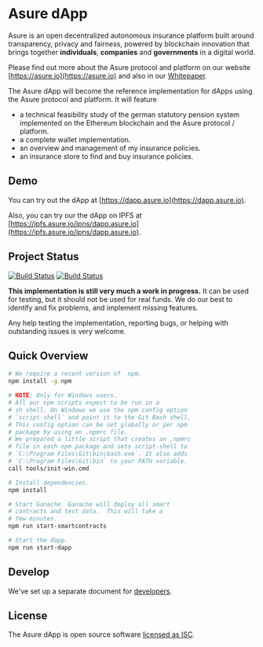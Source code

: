 # Asure dApp

Asure is an open decentralized autonomous insurance platform built around
transparency, privacy and fairness, powered by blockchain innovation that
brings together **individuals**, **companies** and **governments** in a digital world.

Please find out more about the Asure protocol and platform on our website [https://asure.io](https://asure.io) and also in our
[Whitepaper](https://www.asure.io/asure_io_whitepaper_en.pdf).

The Asure dApp will become the reference implementation for dApps
using the Asure protocol and platform. It will feature

- a technical feasibility study of the german
  statutory pension system implemented on the Ethereum
  blockchain and the Asure protocol / platform.
- a complete wallet implementation.
- an overview and management of my insurance policies.
- an insurance store to find and buy insurance policies.

## Demo

You can try out the dApp at [https://dapp.asure.io](https://dapp.asure.io).

Also, you can try our the dApp on IPFS at [https://ipfs.asure.io/ipns/dapp.asure.io](https://ipfs.asure.io/ipns/dapp.asure.io).

## Project Status

[![Build Status](https://travis-ci.org/AsureFoundation/asure-dapp.svg?branch=master)](https://travis-ci.org/AsureFoundation/asure-dapp)
[![Build Status](https://ci.appveyor.com/api/projects/status/github/AsureFoundation/asure-dapp/branch/master?svg=true)](https://ci.appveyor.com/project/Mischi/asure-dapp)

**This implementation is still very much a work in progress.** It can be used for testing,
but it should not be used for real funds. We do our best to identify and fix problems,
and implement missing features.

Any help testing the implementation, reporting bugs, or helping with outstanding issues
is very welcome.

## Quick Overview

```sh
# We require a recent version of  npm.
npm install -g npm

# NOTE: Only for Windows users.
# All our npm scripts expect to be run in a
# sh shell. On Windows we use the npm config option
# `script-shell` and point it to the Git Bash shell.
# This config option can be set globally or per npm
# package by using an .npmrc file.
# We prepared a little script that creates an .npmrc
# file in each npm package and sets script-shell to
# `C:\Program Files\Git\bin\bash.exe`. It also adds
# `C:\Program Files\Git\bin` to your PATH variable.
call tools/init-win.cmd

# Install dependencies.
npm install

# Start Ganache. Ganache will deploy all smart
# contracts and test data.  This will take a
# few minutes.
npm run start-smartcontracts

# Start the dapp.
npm run start-dapp
```

## Develop

We've set up a separate document for [developers](https://github.com/AsureFoundation/asure-dapp/blob/master/DEVELOPERS.md).

## License

The Asure dApp is open source software [licensed as ISC](https://github.com/AsureFoundation/asure-dapp/blob/master/LICENSE).
